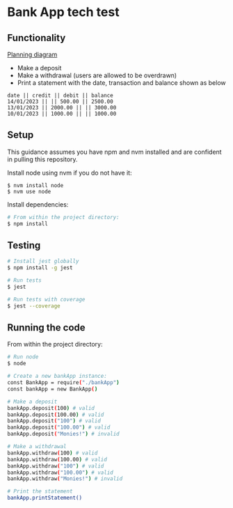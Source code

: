 # Bank App tech test

## Functionality
[Planning diagram](https://raw.githubusercontent.com/AUTOMCAS/bank_tech_test/main/diagram.png)

- Make a deposit
- Make a withdrawal (users are allowed to be overdrawn)
- Print a statement with the date, transaction and balance shown as below

```
date || credit || debit || balance
14/01/2023 || || 500.00 || 2500.00
13/01/2023 || 2000.00 || || 3000.00
10/01/2023 || 1000.00 || || 1000.00
```


## Setup

This guidance assumes you have npm and nvm installed and are confident in pulling this repository.

Install node using nvm if you do not have it:
```
$ nvm install node
$ nvm use node
```

Install dependencies:
``` bash
# From within the project directory:
$ npm install
```

## Testing

```bash
# Install jest globally
$ npm install -g jest

# Run tests
$ jest

# Run tests with coverage
$ jest --coverage
```

## Running the code
From within the project directory:
```bash
# Run node
$ node

# Create a new bankApp instance:
const BankApp = require("./bankApp")
const bankApp = new BankApp()

# Make a deposit
bankApp.deposit(100) # valid
bankApp.deposit(100.00) # valid
bankApp.deposit("100") # valid
bankApp.deposit("100.00") # valid
bankApp.deposit("Monies!") # invalid

# Make a withdrawal
bankApp.withdraw(100) # valid
bankApp.withdraw(100.00) # valid
bankApp.withdraw("100") # valid
bankApp.withdraw("100.00") # valid
bankApp.withdraw("Monies!") # invalid

# Print the statement
bankApp.printStatement()
```

